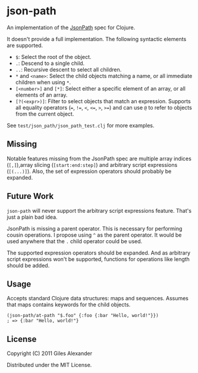 # json-path

An implementation of the [JsonPath][jp] spec for Clojure.

It doesn't provide a full implementation. The following syntactic
elements are supported.

* `$`: Select the root of the object.
* `.`: Descend to a single child.
* `..`: Recursive descent to select all children.
* `*` and `<name>`: Select the child objects matching a name, or all
  immediate children when using `*`.
* `[<number>]` and `[*]`: Select either a specific element of an
  array, or all elements of an array.
* `[?(<expr>)]`: Filter to select objects that match an
  expression. Supports all equality operators (`=`, `!=`, `<`, `<=`,
  `>`, `>=`) and can use `@` to refer to objects from the current
  object.

See `test/json_path/json_path_test.clj` for more examples.

## Missing

Notable features missing from the JsonPath spec are multiple array
indices (`[,]`),array slicing (`[start:end:step]`) and arbitrary
script expressions (`[(...)]`). Also, the set of expression operators
should probably be expanded.

## Future Work

`json-path` will never support the arbitrary script expressions
feature. That's just a plain bad idea.

JsonPath is missing a parent operator. This is necessary for
performing cousin operations. I propose using `^` as the parent
operator. It would be used anywhere that the `.` child operator could
be used.

The supported expression operators should be expanded. And as
arbitrary script expressions won't be supported, functions for
operations like length should be added.

## Usage

Accepts standard Clojure data structures: maps and sequences. Assumes
that maps contains keywords for the child objects.

    (json-path/at-path "$.foo" {:foo {:bar "Hello, world!"}})
    ; => {:bar "Hello, world!"}

## License

Copyright (C) 2011 Giles Alexander

Distributed under the MIT License.

[jp]: http://goessner.net/articles/JsonPath/
